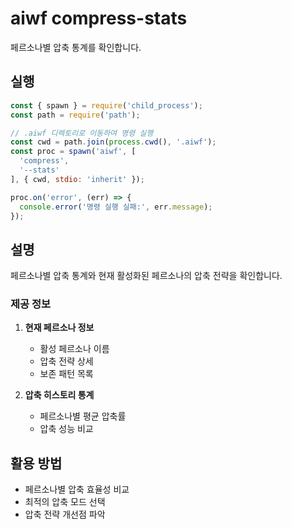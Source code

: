# aiwf compress-stats

페르소나별 압축 통계를 확인합니다.

## 실행

```javascript
const { spawn } = require('child_process');
const path = require('path');

// .aiwf 디렉토리로 이동하여 명령 실행
const cwd = path.join(process.cwd(), '.aiwf');
const proc = spawn('aiwf', [
  'compress',
  '--stats'
], { cwd, stdio: 'inherit' });

proc.on('error', (err) => {
  console.error('명령 실행 실패:', err.message);
});
```

## 설명

페르소나별 압축 통계와 현재 활성화된 페르소나의 압축 전략을 확인합니다.

### 제공 정보

1. **현재 페르소나 정보**
   - 활성 페르소나 이름
   - 압축 전략 상세
   - 보존 패턴 목록

2. **압축 히스토리 통계**
   - 페르소나별 평균 압축률
   - 압축 성능 비교

## 활용 방법

- 페르소나별 압축 효율성 비교
- 최적의 압축 모드 선택
- 압축 전략 개선점 파악